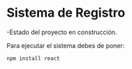 <h1>Sistema de Registro</h1>

-Estado del proyecto en construcción.

Para ejecutar el sistema debes de poner:

```npm install react```

